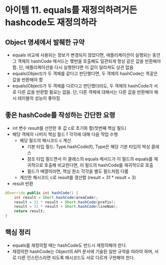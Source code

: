 # 아이템 11. equals를 재정의하려거든 hashcode도 재정의하라

## Object 명세에서 발췌한 규약

- equals 비교에 사용되는 정보가 변경되지 않았다면, 애플리케이션이 실행되는 동안 그 객체의 hashCode 메서드는 몇번을 호출해도 일관되게 항상 같은 값을 반환해야 함. 단, 애플리케이션을 다시 실행한다면 이 값이 달라져도 상관 없음
- equals(Object)가 두 객체를 같다고 판단했다면, 두 객체의 hashCode는 똑같은 값을 반환해야 함
- equals(Object)가 두 객체를 다르다고 판단했더라도, 두 객체의 hashCode가 서로 다른 값을 반환할 필요는 없음. 단, 다른 객체에 대해서는 다른 값을 반환해야 해시 테이블의 성능이 좋아짐

## 좋은 hashCode를 작성하는 간단한 요령

- int 변수 result를 선언한 후 값 c로 초기화 함(첫번째 핵심 필드)
- 해당 객체의 나머지 핵심 필드 f 각각에 대해 다음 작업 수행
  - 해당 필드의 해시코드 c 계산
    - 기본 타입 필드: Type.hashCode(f), Type은 해당 기본 타입의 박싱 클래스
    - 참조 타입 필드면서 이 클래스의 equals 메서드가 이 필드의 equals를 재귀적으로 호출해 비교한다면, 이 필드의 hashCode를 재귀적으로 호출
    - 필드가 배열이라면, 핵심 원소 각각을 별도 필드처럼 다룸
  - 계산한 해시코드 c로 result를 갱산함 (result = 31 * result + 3)
- result 반환

```java
@Override public int hashCode() {
    int result = Short.hashCode(areaCode);
    result = 31 * result + Short.hashCode(prefix);
    result = 31 * result + Short.hashCode(lineNum);
    return result;
}
```

## 핵심 정리

- equals를 재정의할 때는 hashCode도 반드시 재정의해야 한다.
- 재정의한 hashCode는 Object의 API 문서에 기술된 일반 규약을 따라야 하며, 서로 다른 인스턴스라면 되도록 해시코드도 서로 다르게 구현해야 한다.
